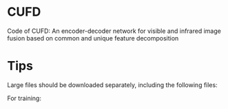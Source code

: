 # CUFD
Code of CUFD: An encoder-decoder network for visible and infrared image fusion based on common and unique feature decomposition

# Tips
Large files should be downloaded separately, including the following files:

For training:
